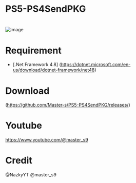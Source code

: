 # PS5-PS4SendPKG
# 


![image](https://github.com/Master-s/PS5-PS4Tools/blob/main/goldhen.png)


# Requirement
- [.Net Framework 4.8]
(https://dotnet.microsoft.com/en-us/download/dotnet-framework/net48)


# Download
(https://github.com/Master-s/PS5-PS4SendPKG/releases/)

# Youtube
https://www.youtube.com/@master_s9


# Credit
@NazkyYT
@master_s9
